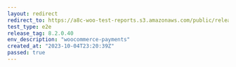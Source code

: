 ```yaml
---
layout: redirect
redirect_to: https://a8c-woo-test-reports.s3.amazonaws.com/public/release/8.2.0.40/woocommerce-payments/e2e/index.html
test_type: e2e
release_tag: 8.2.0.40
env_description: "woocommerce-payments"
created_at: "2023-10-04T23:20:39Z"
passed: true
---
```

